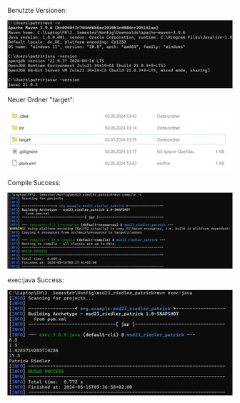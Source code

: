 Benutzte Versionen:

 ![Image](resources/images/ex3_01.jpg)

 Neuer Ordner "target":

  ![Image](resources/images/ex3_1.png)

 Compile Success:

  ![Image](resources/images/ex3_2.png)

 exec:java Success:

  ![Image](resources/images/ex3_3.png)